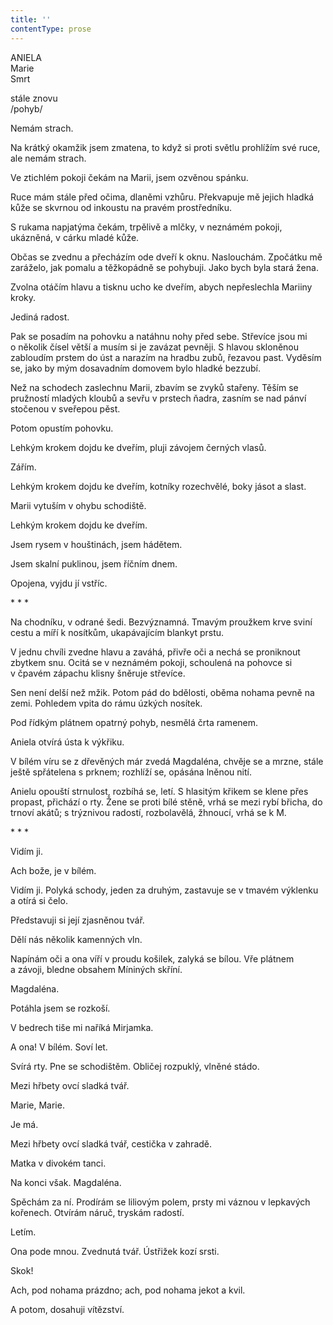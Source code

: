 ```yaml
---
title: ''
contentType: prose
---
```


ANIELA  
Marie  
Smrt

stále znovu  
/pohyb/

  

Nemám strach.

Na krátký okamžik jsem zmatena, to když si proti světlu prohlížím své ruce, ale nemám strach.

Ve ztichlém pokoji čekám na Marii, jsem ozvěnou spánku.

Ruce mám stále před očima, dlaněmi vzhůru. Překvapuje mě jejich hladká kůže se skvrnou od inkoustu na pravém prostředníku.

S rukama napjatýma čekám, trpělivě a mlčky, v neznámém pokoji, ukázněná, v cárku mladé kůže.

Občas se zvednu a přecházím ode dveří k oknu. Naslouchám. Zpočátku mě zaráželo, jak pomalu a těžkopádně se pohybuji. Jako bych byla stará žena.

Zvolna otáčím hlavu a tisknu ucho ke dveřím, abych nepřeslechla Mariiny kroky.

Jediná radost.

Pak se posadím na pohovku a natáhnu nohy před sebe. Střevíce jsou mi o několik čísel větší a musím si je zavázat pevněji. S hlavou skloněnou zabloudím prstem do úst a narazím na hradbu zubů, řezavou past. Vyděsím se, jako by mým dosavadním domovem bylo hladké bezzubí.

Než na schodech zaslechnu Marii, zbavím se zvyků stařeny. Těším se pružností mladých kloubů a sevřu v prstech ňadra, zasním se nad pánví stočenou v sveřepou pěst.

Potom opustím pohovku.

Lehkým krokem dojdu ke dveřím, pluji závojem černých vlasů.

Zářím.

Lehkým krokem dojdu ke dveřím, kotníky rozechvělé, boky jásot a slast.

Marii vytuším v ohybu schodiště.

Lehkým krokem dojdu ke dveřím.

Jsem rysem v houštinách, jsem hádětem.

Jsem skalní puklinou, jsem říčním dnem.

Opojena, vyjdu jí vstříc.

\* \* \*

  

Na chodníku, v odrané šedi. Bezvýznamná. Tmavým proužkem krve sviní cestu a míří k nosítkům, ukapávajícím blankyt prstu.

V jednu chvíli zvedne hlavu a zaváhá, přivře oči a nechá se proniknout zbytkem snu. Ocitá se v neznámém pokoji, schoulená na pohovce si v čpavém zápachu klisny šněruje střevíce.

Sen není delší než mžik. Potom pád do bdělosti, oběma nohama pevně na zemi. Pohledem vpita do rámu úzkých nosítek.

Pod řídkým plátnem opatrný pohyb, nesmělá črta ramenem.

Aniela otvírá ústa k výkřiku.

V bílém víru se z dřevěných már zvedá Magdaléna, chvěje se a mrzne, stále ještě spřátelena s prknem; rozhlíží se, opásána lněnou nití.

Anielu opouští strnulost, rozbíhá se, letí. S hlasitým křikem se klene přes propast, přichází o rty. Žene se proti bílé stěně, vrhá se mezi rybí břicha, do trnoví akátů; s trýznivou radostí, rozbolavělá, žhnoucí, vrhá se k M.

\* \* \*

  

Vidím ji.

Ach bože, je v bílém.

Vidím ji. Polyká schody, jeden za druhým, zastavuje se v tmavém výklenku a otírá si čelo.

Představuji si její zjasněnou tvář.

Dělí nás několik kamenných vln.

Napínám oči a ona víří v proudu košilek, zalyká se bílou. Vře plátnem a závoji, bledne obsahem Míniných skříní.

Magdaléna.

Potáhla jsem se rozkoší.

V bedrech tiše mi naříká Mirjamka.

A ona! V bílém. Soví let.

Svírá rty. Pne se schodištěm. Obličej rozpuklý, vlněné stádo.

Mezi hřbety ovcí sladká tvář.

Marie, Marie.

Je má.

Mezi hřbety ovcí sladká tvář, cestička v zahradě.

Matka v divokém tanci.

Na konci však. Magdaléna.

Spěchám za ní. Prodírám se liliovým polem, prsty mi váznou v lepkavých kořenech. Otvírám náruč, tryskám radostí.

Letím.

Ona pode mnou. Zvednutá tvář. Ústřižek kozí srsti.

Skok!

Ach, pod nohama prázdno; ach, pod nohama jekot a kvil.

A potom, dosahuji vítězství.
